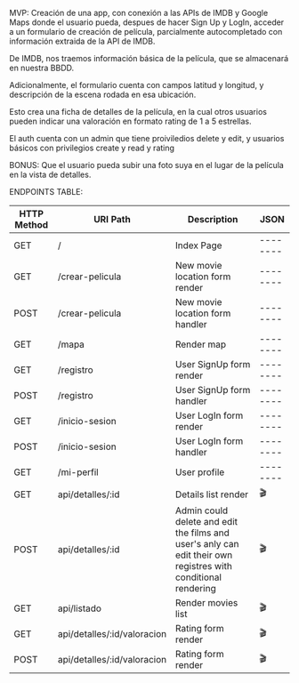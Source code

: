 MVP:
Creación de una app, con conexión a las APIs de IMDB y Google Maps donde el usuario pueda, despues de hacer Sign Up y LogIn, acceder a un formulario de creación de película, parcialmente autocompletado con información extraida de la API de IMDB.

De IMDB, nos traemos información básica de la película, que se almacenará en nuestra BBDD.

Adicionalmente, el formulario cuenta con campos latitud y longitud, y descripción de la escena rodada en esa ubicación.

Esto crea una ficha de detalles de la película, en la cual otros usuarios pueden indicar una valoración en formato rating de 1 a 5 estrellas.

El auth cuenta con un admin que tiene proiviledios delete y edit, y usuarios básicos con privilegios create y read y rating

BONUS:
Que el usuario pueda subir una foto suya en el lugar de la película en la vista de detalles.


ENDPOINTS TABLE:

|HTTP Method|URI Path|Description|JSON|
|--------|--------|--------|--------|
|GET|/|Index Page|--------|
|GET|/crear-pelicula|New movie location form render|--------|
|POST|/crear-pelicula|New movie location form handler|--------|
|GET|/mapa|Render map|--------|
|GET|/registro|User SignUp form render|--------|
|POST|/registro|User SignUp form handler|--------|
|GET|/inicio-sesion|User LogIn form render|--------|
|POST|/inicio-sesion|User LogIn form handler|--------|
|GET|/mi-perfil|User profile|--------|
|GET|api/detalles/:id|Details list render|🎬|
|POST|api/detalles/:id|Admin could delete and edit the films and user's anly can edit their own registres with conditional rendering|🎬|
|GET|api/listado|Render movies list|🎬|
|GET|api/detalles/:id/valoracion|Rating form render|🎬|
|POST|api/detalles/:id/valoracion|Rating form render|🎬|

